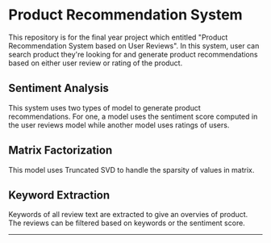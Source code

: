 Product Recommendation System
======

This repository is for the final year project which entitled "Product Recommendation System based on User Reviews". In this system, user can search product they're looking for and generate product recommendations based on either user review or rating of the product.

Sentiment Analysis
--------------------------------------------
This system uses two types of model to generate product recommendations. For one, a model uses the sentiment score computed in the user reviews model while another model uses ratings of users.

Matrix Factorization
--------------------------------------------
This model uses Truncated SVD to handle the sparsity of values in matrix.

Keyword Extraction
--------------------------------------------
Keywords of all review text are extracted to give an overvies of product. The reviews can be filtered based on keywords or the sentiment score.


--------------------------------------------
